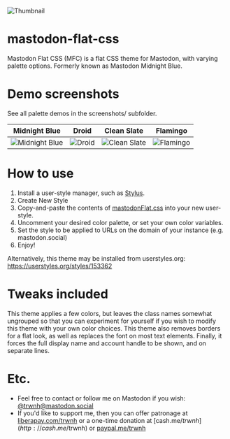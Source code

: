 ![Thumbnail](https://raw.githubusercontent.com/trwnh/mastodon-flat-css/master/mfc.png)

# mastodon-flat-css
Mastodon Flat CSS (MFC) is a flat CSS theme for Mastodon, with varying palette options. Formerly known as Mastodon Midnight Blue.

# Demo screenshots
See all palette demos in the screenshots/ subfolder.

Midnight Blue | Droid | Clean Slate | Flamingo
--- | --- | --- | ---
![Midnight Blue](https://raw.githubusercontent.com/trwnh/mastodon-flat-css/master/screenshots/mfc-midnightBlue.png) | ![Droid](https://raw.githubusercontent.com/trwnh/mastodon-flat-css/master/screenshots/mfc-droid.png) | ![Clean Slate](https://raw.githubusercontent.com/trwnh/mastodon-flat-css/master/screenshots/mfc-cleanSlate.png) | ![Flamingo](https://raw.githubusercontent.com/trwnh/mastodon-flat-css/master/screenshots/mfc-flamingo.png)

# How to use
1. Install a user-style manager, such as [Stylus](https://github.com/openstyles/stylus).
2. Create New Style
3. Copy-and-paste the contents of [mastodonFlat.css](https://github.com/trwnh/mastodon-flat-css/blob/master/mastodonFlat.css) into your new user-style.
4. Uncomment your desired color palette, or set your own color variables. 
5. Set the style to be applied to URLs on the domain of your instance (e.g. mastodon.social)
6. Enjoy!

Alternatively, this theme may be installed from userstyles.org: https://userstyles.org/styles/153362

# Tweaks included
This theme applies a few colors, but leaves the class names somewhat ungrouped so that you can experiment for yourself if you wish to modify this theme with your own color choices. This theme also removes borders for a flat look, as well as replaces the font on most text elements. Finally, it forces the full display name and account handle to be shown, and on separate lines.

# Etc.
- Feel free to contact or follow me on Mastodon if you wish: [@trwnh@mastodon.social](http://mastodon.social/@trwnh)
- If you'd like to support me, then you can offer patronage at [liberapay.com/trwnh](http://liberapay.com/trwnh) or a one-time donation at [cash.me/$trwnh](http://cash.me/$trwnh) or [paypal.me/trwnh](http://paypal.me/trwnh)
